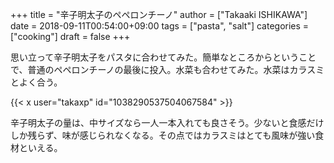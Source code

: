 +++
title = "辛子明太子のペペロンチーノ"
author = ["Takaaki ISHIKAWA"]
date = 2018-09-11T00:54:00+09:00
tags = ["pasta", "salt"]
categories = ["cooking"]
draft = false
+++

思い立って辛子明太子をパスタに合わせてみた。簡単なところからということで、普通のペペロンチーノの最後に投入。水菜も合わせてみた。水菜はカラスミとよく合う。  

{{< x user="takaxp" id="1038290537504067584" >}}  

辛子明太子の量は、中サイズなら一人一本入れても良さそう。少ないと食感だけしか残らず、味が感じられなくなる。その点ではカラスミはとても風味が強い食材といえる。
